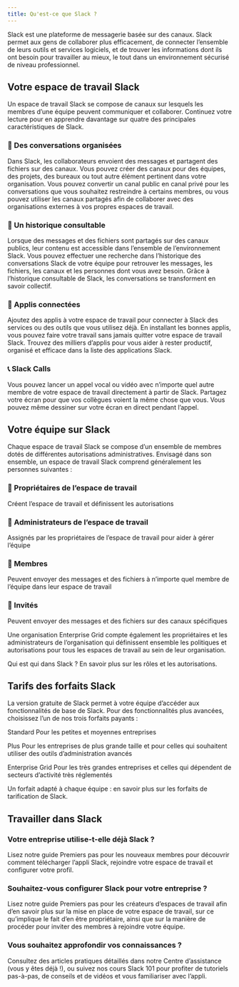 ```yaml
---
title: Qu'est-ce que Slack ?
---
```

Slack est une plateforme de messagerie basée sur des canaux. Slack permet aux gens de collaborer plus efficacement, de connecter l’ensemble de leurs outils et services logiciels, et de trouver les informations dont ils ont besoin pour travailler au mieux, le tout dans un environnement sécurisé de niveau professionnel.

## Votre espace de travail Slack
Un espace de travail Slack se compose de canaux sur lesquels les membres d’une équipe peuvent communiquer et collaborer. Continuez votre lecture pour en apprendre davantage sur quatre des principales caractéristiques de Slack.

### 💬 Des conversations organisées
Dans Slack, les collaborateurs envoient des messages et partagent des fichiers sur des canaux. Vous pouvez créer des canaux pour des équipes, des projets, des bureaux ou tout autre élément pertinent dans votre organisation. Vous pouvez convertir un canal public en canal privé pour les conversations que vous souhaitez restreindre à certains membres, ou vous pouvez utiliser les canaux partagés afin de collaborer avec des organisations externes à vos propres espaces de travail.

### 🔎 Un historique consultable
Lorsque des messages et des fichiers sont partagés sur des canaux publics, leur contenu est accessible dans l’ensemble de l’environnement Slack. Vous pouvez effectuer une recherche dans l’historique des conversations Slack de votre équipe pour retrouver les messages, les fichiers, les canaux et les personnes dont vous avez besoin. Grâce à l’historique consultable de Slack, les conversations se transforment en savoir collectif.

### 🤖 Applis connectées
Ajoutez des applis à votre espace de travail pour connecter à Slack des services ou des outils que vous utilisez déjà. En installant les bonnes applis, vous pouvez faire votre travail sans jamais quitter votre espace de travail Slack. Trouvez des milliers d’applis pour vous aider à rester productif, organisé et efficace dans la liste des applications Slack.

### 📞 Slack Calls
Vous pouvez lancer un appel vocal ou vidéo avec n’importe quel autre membre de votre espace de travail directement à partir de Slack. Partagez votre écran pour que vos collègues voient la même chose que vous. Vous pouvez même dessiner sur votre écran en direct pendant l’appel.

## Votre équipe sur Slack
Chaque espace de travail Slack se compose d’un ensemble de membres dotés de différentes autorisations administratives. Envisagé dans son ensemble, un espace de travail Slack comprend généralement les personnes suivantes :

### 👑  Propriétaires de l’espace de travail
Créent l’espace de travail et définissent les autorisations

### 🤖  Administrateurs de l’espace de travail
Assignés par les propriétaires de l’espace de travail pour aider à gérer l’équipe

### 👥  Membres
Peuvent envoyer des messages et des fichiers à n’importe quel membre de l’équipe dans leur espace de travail

### 🙋  Invités
Peuvent envoyer des messages et des fichiers sur des canaux spécifiques

Une organisation Enterprise Grid compte également les propriétaires et les administrateurs de l’organisation qui définissent ensemble les politiques et autorisations pour tous les espaces de travail au sein de leur organisation.

Qui est qui dans Slack ? En savoir plus sur les rôles et les autorisations.

## Tarifs des forfaits Slack
La version gratuite de Slack permet à votre équipe d’accéder aux fonctionnalités de base de Slack. Pour des fonctionnalités plus avancées, choisissez l’un de nos trois forfaits payants :

Standard
Pour les petites et moyennes entreprises

Plus
Pour les entreprises de plus grande taille et pour celles qui souhaitent utiliser des outils d’administration avancés

Enterprise Grid
Pour les très grandes entreprises et celles qui dépendent de secteurs d’activité très réglementés

Un forfait adapté à chaque équipe : en savoir plus sur les forfaits de tarification de Slack.

## Travailler dans Slack
### Votre entreprise utilise-t-elle déjà Slack ?
Lisez notre guide Premiers pas pour les nouveaux membres pour découvrir comment télécharger l’appli Slack, rejoindre votre espace de travail et configurer votre profil.

### Souhaitez-vous configurer Slack pour votre entreprise ?
Lisez notre guide Premiers pas pour les créateurs d’espaces de travail afin d’en savoir plus sur la mise en place de votre espace de travail, sur ce qu’implique le fait d’en être propriétaire, ainsi que sur la manière de procéder pour inviter des membres à rejoindre votre équipe.

### Vous souhaitez approfondir vos connaissances ?
Consultez des articles pratiques détaillés dans notre Centre d’assistance (vous y êtes déjà !), ou suivez nos cours Slack 101 pour profiter de tutoriels pas-à-pas, de conseils et de vidéos et vous familiariser avec l’appli.
